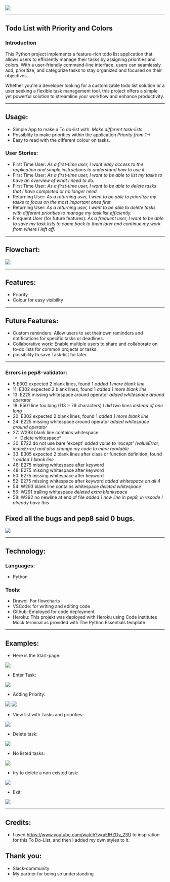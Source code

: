 
<img src="images\FireShot Capture 010 - Am I Responsive_ - ui.dev.png">

<hr>

## Todo List with Priority and Colors
### Introduction
This Python project implements a feature-rich todo list application that allows users to efficiently manage their tasks by assigning priorities and colors. With a user-friendly command-line interface, users can seamlessly add, prioritize, and categorize tasks to stay organized and focused on their objectives.

Whether you're a developer looking for a customizable todo list solution or a user seeking a flexible task management tool, this project offers a simple yet powerful solution to streamline your workflow and enhance productivity.
 
<hr>

## Usage: 
* Simple App to make a To do-list with.
 _Make different task-lists_ 
* Possiblity to make priorities within the application
 _Priority from 1->_
* Easy to read with the different colour on tasks.

### User Stories:
* First Time User: *As a first-time user, I want easy access to the application and simple instructions to understand how to use it.*
* First Time User: *As a first-time user, I want to be able to list my tasks to have an overview of what I need to do.*
* First Time User: *As a first-time user, I want to be able to delete tasks that I have completed or no longer need.*
* Returning User: *As a returning user, I want to be able to prioritize my tasks to focus on the most important ones first.*
* Returning User: *As a returning user, I want to be able to delete tasks with different priorities to manage my task list efficiently.*
* Frequent User (for future features): *As a frequent user, I want to be able to save my task lists to come back to them later and continue my work from where I left off.*

<hr>

## Flowchart:

<img src="images\flowchart.png">

<hr>

## Features: 
* Priority 
* Colour for easy visibility

<hr>

## Future Features:
* Custom reminders: Allow users to set their own reminders and notifications for specific tasks or deadlines.
* Collaborative work: Enable multiple users to share and collaborate on to-do lists for common projects or tasks.
* possibility to save Task-list for later.

<hr>

### Errors in pep8-validator:
* 5:E302 expected 2 blank lines, found 1
    *added 1 more blank line*
* 11: E302 expected 2 blank lines, found 1
    *added 1 more blank line*
* 13: E225 missing whitespace around operator
    *added whitespace around operator*
* 18: E501 line too long (113 > 79 characters)
    *I did two lines instead of one long*
* 20: E302 expected 2 blank lines, found 1
    *added 1 more blank line*
* 24: E225 missing whitespace around operator
    *added whitespace around operator*
* 27: W293 blank line contains whitespace
    * Delete whitespace*
* 30: E722 do not use bare 'except'
    *added value to 'except' (valueError, indexError) and also change my code to more readable*
* 33: E305 expected 2 blank lines after class or function definition, found 1
    *added 1 blank line*
* 46: E275 missing whitespace after keyword
* 48: E275 missing whitespace after keyword
* 50: E275 missing whitespace after keyword
* 52: E275 missing whitespace after keyword
    *added whitespace on all 4*
* 54: W293 blank line contains whitespace
    *deleted whitespace*
* 56: W291 trailing whitespace
    *deleted extra blankspace*
* 58: W292 no newline at end of file
    *added 1 new line in pep8, in vscode I already have this*

## Fixed all the bugs and pep8 said 0 bugs.
<img src="images\pep8.png">

<hr>

## Technology:
###  Languages:
* Python

### Tools:
* Drawoi: For flowcharts
* VSCode: for writing and editing code
* Github: Employed for code deployment
* Heroku: This projekt was deployed with Heroku using Code institutes Mock terminal as provided with The Python Essentials template

<hr>

## Examples: 
* Here is the Start-page:
<img src="images\page1.png">

* Enter Task:
<img src="images\page2.png">

* Adding Priority:
<img src="images\page3.png">
<img src="images\page4.png">

* View list with Tasks and priorities:
<img src="images\page6.png">

* Delete task:
<img src="images\page8.png">

* No listed tasks:
<img src="images\page12.png">

* try to delete a non existed task:
<img src="images\page13.png">

* Exit:
<img src="images\page14.png">





<hr>

## Credits:
* I used https://www.youtube.com/watch?v=aEIHZDv_23U to inspiration for this To Do-List, and then I added my own styles to it.

## Thank you:
* Slack-community
* My partner for being so understanding


